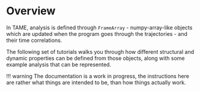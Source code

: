 # Overview

In TAME, analysis is defined through `FrameArray` - numpy-array-like objects
which are updated when the program goes through the trajectories - and their
time correlations.

The following set of tutorials walks you through how different structural and
dynamic properties can be defined from those objects, along with some example
analysis that can be represented.

!!! warning
    The documentation is a work in progress, the instructions here are
    rather what things are intended to be, than how things actually work. 
